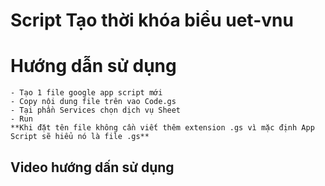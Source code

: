 # Script Tạo thời khóa biểu uet-vnu

# Hướng dẫn sử dụng
    - Tạo 1 file google app script mới
    - Copy nội dung file trên vao Code.gs
    - Tại phần Services chọn dịch vụ Sheet
    - Run
    **Khi đặt tên file không cần viết thêm extension .gs vì mặc định App Script sẽ hiểu nó là file .gs**
## Video hướng dấn sử dụng